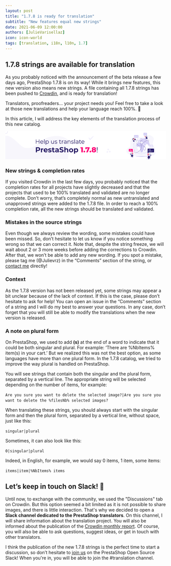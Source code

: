 ```yaml
---
layout: post
title: "1.7.8 is ready for translation"
subtitle: "New features equal new strings"
date: 2021-06-09 12:00:00
authors: [JulieVarisellaz]
icon: icon-world
tags: [translation, i18n, l10n, 1.7]
---
```


## 1.7.8 strings are available for translation

As you probably noticed with the announcement of the beta release a few days ago, PrestaShop 1.7.8 is on its way! While it brings new features, this new version also means new strings. A file containing all 1.7.8 strings has been pushed to [Crowdin](https://crowdin.com/project/prestashop-official), and is ready for translation! 

Translators, proofreaders… your project needs you! Feel free to take a look at those new translations and help your language reach 100%. :muscle:

In this article, I will address the key elements of the translation process of this new catalog. 
 
![Help us translate PrestaShop 1.7.8](/assets/images/2021/06/build-help-translate-178.png)

### New strings & completion rates 

If you visited Crowdin in the last few days, you probably noticed that the completion rates for all projects have slightly decreased and that the projects that used to be 100% translated and validated are no longer complete. Don’t worry, that’s completely normal as new untranslated and unapproved strings were added to the 1.7.8 file. In order to reach a 100% completion rate, all the new strings should be translated and validated. 

### Mistakes in the source strings

Even though we always review the wording, some mistakes could have been missed. So, don’t hesitate to let us know if you notice something wrong so that we can correct it. Note that, despite the string freeze, we will wait about 2 or 3 more weeks before adding the corrections to Crowdin. After that, we won’t be able to add any new wording. If you spot a mistake, please tag me (@Julievrz) in the “Comments” section of the string, or [contact me](https://crowdin.com/profile/julievrz) directly!

### Context

As the 1.7.8 version has not been released yet, some strings may appear a bit unclear because of the lack of context. If this is the case, please don’t hesitate to ask for help! You can open an issue in the “Comments” section of a string and I will do my best to answer your questions. In any case, don’t forget that you will still be able to modify the translations when the new version is released. 

### A note on plural form

On PrestaShop, we used to add **(s)** at the end of a word to indicate that it could be both singular and plural. For example: ‘There are %NbItems% item(s) in your cart.’
But we realized this was not the best option, as some languages have more than one plural form.
In the 1.7.8 catalog, we tried to improve the way plural is handled on PrestaShop. 

You will see strings that contain both the singular and the plural form, separated by a vertical line. The appropriate string will be selected depending on the number of items, for example:

`Are you sure you want to delete the selected image?|Are you sure you want to delete the %filesNb% selected images?`

When translating these strings, you should always start with the singular form and then the plural form, separated by a vertical line, without space, just like this:
   
`singular|plural`

Sometimes, it can also look like this:

`0|singular|plural`

Indeed, in English, for example, we would say 0 items, 1 item, some items:

`items|item|%NbItems% items`

## Let’s keep in touch on Slack! :email:

Until now, to exchange with the community, we used the "Discussions" tab on Crowdin. But this option seemed a bit limited as it is not possible to share images, and there is little interaction. That's why we decided to open a **Slack channel dedicated to the PrestaShop translators**. On this channel, I will share information about the translation project. You will also be informed about the publication of the [Crowdin monthly report](https://build.prestashop.com/news/do-you-speak-prestashop-may-2021/). Of course, you will also be able to ask questions, suggest ideas, or get in touch with other translators. 

I think the publication of the new 1.7.8 strings is the perfect time to start a discussion, so don’t hesitate to [join us](https://join.slack.com/t/prestashop/shared_invite/zt-dkmbz5qf-I~FlEWwmRUOXunc5ui0Ucg) on the PrestaShop Open Source Slack! When you're in, you will be able to join the #translation channel. 

